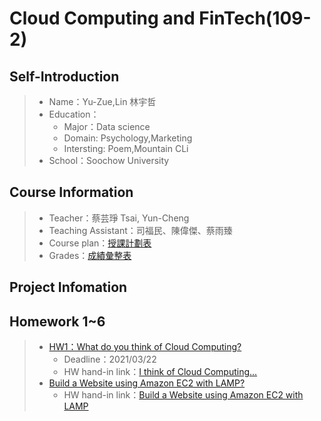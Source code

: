 # Cloud Computing and FinTech(109-2)
## Self-Introduction
> * Name：Yu-Zue,Lin 林宇哲
> * Education：
>    * Major：Data science
>    * Domain: Psychology,Marketing
>    * Intersting: Poem,Mountain CLi
> * School：Soochow University

## Course Information
> * Teacher：蔡芸琤 Tsai, Yun-Cheng
> * Teaching Assistant：司福民、陳偉傑、蔡雨臻
> * Course plan：[授課計劃表](http://doc.sys.scu.edu.tw/teachplanHtml/1092/1092BDM21301.html)
> * Grades：[成績彙整表](https://docs.google.com/spreadsheets/d/19zVTnEKT4-yo4CVhMYEkP6iGacUsVwxU35vEMthmKrI/edit#gid=0)

## Project Infomation

## Homework 1~6
> * [HW1：What do you think of Cloud Computing?](https://github.com/cindy861103/FinTech/tree/main/Homework/HW1)
>    * Deadline：2021/03/22
>    * HW hand-in link：[I think of Cloud Computing...](https://github.com/feather07170132/FinTech/blob/main/HW1/readme.md)
> * [Build a Website using Amazon EC2 with LAMP?](https://www.youtube.com/watch?v=Qk-f8hMzkhU)
>    * HW hand-in link：[Build a Website using Amazon EC2 with LAMP](https://www.youtube.com/watch?v=Qk-f8hMzkhU)
